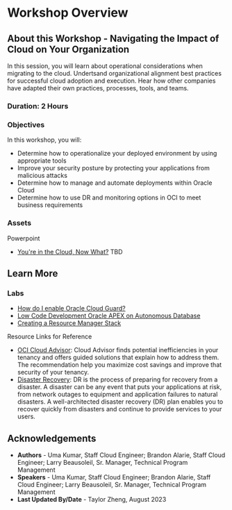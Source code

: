 # Workshop Overview

## About this Workshop - Navigating the Impact of Cloud on Your Organization

In this session, you will learn about operational considerations when migrating to the cloud. Undertsand organizational alignment best practices for successful cloud adoption and execution. Hear how other companies have adapted their own practices, processes, tools, and teams.

### **Duration: 2 Hours**

### Objectives

In this workshop, you will:
* Determine how to operationalize your deployed environment by using appropriate tools
* Improve your security posture by protecting your applications from malicious attacks
* Determine how to manage and automate deployments within Oracle Cloud
* Determine how to use DR and monitoring options in OCI to meet business requirements

### **Assets**

Powerpoint
* [You're in the Cloud, Now What?](https://objectstorage.us-ashburn-1.oraclecloud.com/p/o2BmsaAOcE1YMkQLzyjI-zXjeG2W1lhxyendPWk8mVJCr30yA659oHep-GvCD12V/n/ociobtnas/b/OCW2022/o/TUT4116_%20You%27re_in_the_Cloud_Now_What_Final.pdf) TBD


## Learn More

### Labs
* [How do I enable Oracle Cloud Guard?](https://apexapps.oracle.com/pls/apex/r/dbpm/livelabs/run-workshop?p210_wid=3264&session=112989464471480)
* [Low Code Development Oracle APEX on Autonomous Database](https://apexapps.oracle.com/pls/apex/r/dbpm/livelabs/view-workshop?wid=554&clear=RR,180&session=15189513665305)
* [Creating a Resource Manager Stack](https://apexapps.oracle.com/pls/apex/r/dbpm/livelabs/view-workshop?wid=611&clear=RR,180&session=102259980745948)

Resource Links for Reference 
* [OCI Cloud Advisor](https://www.oracle.com/manageability/cloud-advisor/): Cloud Advisor finds potential inefficiencies in your tenancy and offers guided solutions that explain how to address them. The recommendation help you maximize cost savings and improve that security of your tenancy. 
* [Disaster Recovery](https://docs.oracle.com/en-us/iaas/Content/cloud-adoption-framework/disaster-recovery.htm): DR is the process of preparing for recovery from a disaster. A disaster can be any event that puts your applications at risk, from network outages to equipment and application failures to natural disasters. A well-architected disaster recovery (DR) plan enables you to recover quickly from disasters and continue to provide services to your users.

## Acknowledgements
* **Authors** - Uma Kumar, Staff Cloud Engineer; Brandon Alarie, Staff Cloud Engineer; Larry Beausoleil, Sr. Manager, Technical Program Management
* **Speakers** -  Uma Kumar, Staff Cloud Engineer; Brandon Alarie, Staff Cloud Engineer; Larry Beausoleil, Sr. Manager, Technical Program Management
* **Last Updated By/Date** - Taylor Zheng, August 2023
